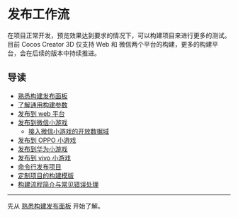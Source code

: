 # 发布工作流
在项目正常开发，预览效果达到要求的情况下，可以构建项目来进行更多的测试。目前 Cocos Creator 3D 仅支持 Web 和 微信两个平台的构建，更多的构建平台，会在后续的版本中持续推进。

## 导读
- [熟悉构建发布面板](build-panel.md)
- [了解通用构建参数](build-options.md)
- [发布到 web 平台](publish-web.md)
- [发布到微信小游戏](publish-wechatgame.md)
  - [接入微信小游戏的开放数据域](publish-wechatgame-subcontext.md)
- [发布到 OPPO 小游戏](oppo-mini-game.md)
- [发布到华为小游戏](huawei-mini-game.md)
- [发布到 vivo 小游戏](vivo-mini-game.md)
- [命令行发布项目](publish-in-command-line.md)
- [定制项目的构建模版](custom-project-build-template.md)
- [构建流程简介与常见错误处理](build-guide.md)
<hr>

先从 [熟悉构建发布面板](build-panel.md) 开始了解。